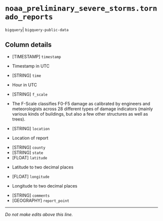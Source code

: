 # `noaa_preliminary_severe_storms.tornado_reports`
`bigquery`| `bigquery-public-data`

## Column details
* [TIMESTAMP] `timestamp`
 - Timestamp in UTC
* [STRING]    `time`
 - Hour in UTC
* [STRING]    `f_scale`
 - The F-Scale classifies F0-F5 damage as calibrated by engineers and meteorologists across 28 different types of damage indicators (mainly various kinds of buildings, but also a few other structures as well as trees).
* [STRING]    `location`
 - Location of report
* [STRING]    `county`
* [STRING]    `state`
* [FLOAT]     `latitude`
 - Latitude to two decimal places
* [FLOAT]     `longitude`
 - Longitude to two decimal places
* [STRING]    `comments`
* [GEOGRAPHY] `report_point`

-------------------------------------------------------------------------------
*Do not make edits above this line.*
